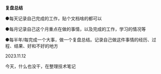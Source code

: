 **复盘总结**

●每天记录自己完成的工作，贴个文档啥的都可以

●每月记录自己这个月重点在做的事情，以及完成的工作，学习的情况等

●每半年/每完成一个大事，做一个复盘总结。记录自己做这件事情的经历、过程、结果、好和不好的地方





2023.11.12

今天，什么也没干，在整理技术笔记